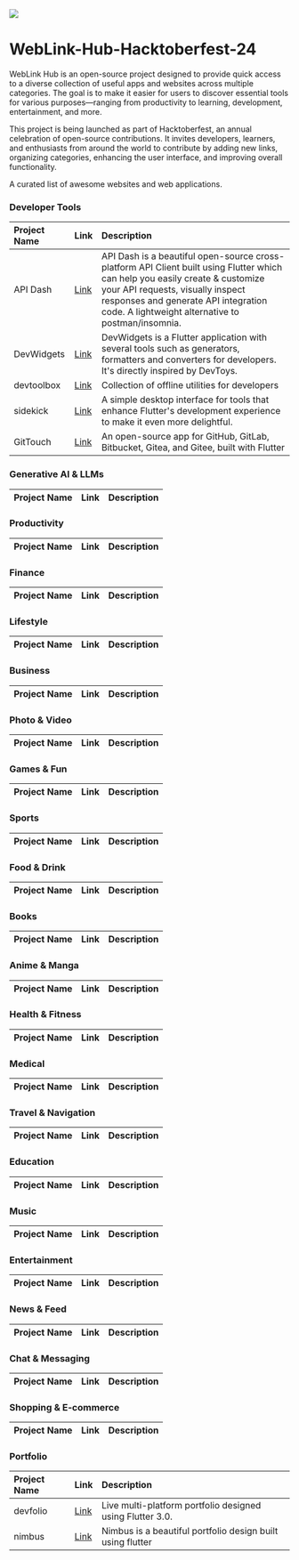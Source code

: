 <img src="https://readme-typing-svg.herokuapp.com/?color=00FFFF&size=40&width=900&height=80&lines=Hi%20there👋,%20Welcome%20to%20WebLink%20Hub"> 

# WebLink-Hub-Hacktoberfest-24
WebLink Hub is an open-source project designed to provide quick access to a diverse collection of useful apps and websites across multiple categories. The goal is to make it easier for users to discover essential tools for various purposes—ranging from productivity to learning, development, entertainment, and more.

This project is being launched as part of Hacktoberfest, an annual celebration of open-source contributions. It invites developers, learners, and enthusiasts from around the world to contribute by adding new links, organizing categories, enhancing the user interface, and improving overall functionality.

A curated list of awesome websites and web applications.

### Developer Tools

| Project Name    | Link  | Description  |
|:-----------|:------|:-------------|
| API Dash   | [Link](https://apidash.dev/)             | API Dash is a beautiful open-source cross-platform API Client built using Flutter which can help you easily create & customize your API requests, visually inspect responses and generate API integration code. A lightweight alternative to postman/insomnia. |
| DevWidgets | [Link](https://github.com/gumbarros/DevWidgets)       | DevWidgets is a Flutter application with several tools such as generators, formatters and converters for developers. It's directly inspired by DevToys. |
| devtoolbox | [Link](https://github.com/PolyglotNetwork/devtoolbox) | Collection of offline utilities for developers |
| sidekick   | [Link](https://github.com/fluttertools/sidekick)      | A simple desktop interface for tools that enhance Flutter's development experience to make it even more delightful. |
| GitTouch   | [Link](https://github.com/git-touch/git-touch)        | An open-source app for GitHub, GitLab, Bitbucket, Gitea, and Gitee, built with Flutter |

### Generative AI & LLMs

| Project Name    | Link  | Description  |
|:-----------|:------|:-------------|


### Productivity

| Project Name    | Link  | Description  |
|:-----------|:------|:-------------|

### Finance

| Project Name    | Link  | Description  |
|:-----------|:------|:-------------|

### Lifestyle

| Project Name    | Link  | Description  |
|:-----------|:------|:-------------|

### Business

| Project Name    | Link  | Description  |
|:-----------|:------|:-------------|

### Photo & Video

| Project Name    | Link  | Description  |
|:-----------|:------|:-------------|

### Games & Fun

| Project Name    | Link  | Description  |
|:-----------|:------|:-------------|

### Sports

| Project Name    | Link  | Description  |
|:-----------|:------|:-------------|

### Food & Drink

| Project Name    | Link  | Description  |
|:-----------|:------|:-------------|

### Books

| Project Name    | Link  | Description  |
|:-----------|:------|:-------------|

### Anime & Manga

| Project Name    | Link  | Description  |
|:-----------|:------|:-------------|

### Health & Fitness

| Project Name    | Link  | Description  |
|:-----------|:------|:-------------|

### Medical

| Project Name    | Link  | Description  |
|:-----------|:------|:-------------|

### Travel & Navigation

| Project Name    | Link  | Description  |
|:-----------|:------|:-------------|

### Education

| Project Name    | Link  | Description  |
|:-----------|:------|:-------------|

### Music

| Project Name    | Link  | Description  |
|:-----------|:------|:-------------|

### Entertainment

| Project Name    | Link  | Description  |
|:-----------|:------|:-------------|

### News & Feed

| Project Name    | Link  | Description  |
|:-----------|:------|:-------------|
### Chat & Messaging

| Project Name    | Link  | Description  |
|:-----------|:------|:-------------|

### Shopping & E-commerce

| Project Name    | Link  | Description  |
|:-----------|:------|:-------------|

### Portfolio

| Project Name    | Link  | Description  |
|:-----------|:------|:-------------|
| devfolio  | [Link](https://devfolio.co/)    | Live multi-platform portfolio designed using Flutter 3.0.  |
| nimbus    | [Link](https://nimbusweb.me/) | Nimbus is a beautiful portfolio design built using flutter |

